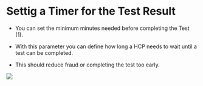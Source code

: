 # Settig a Timer for the Test Result

- You can set the minimum minutes needed before completing the Test (1).

- With this parameter you can define how long a HCP needs to wait until a test can be completed.

- This should reduce fraud or completing the test too early.

![](https://user-images.githubusercontent.com/105650529/170289624-1cb6005e-b95a-4630-b78d-4775fa17930d.jpg)
